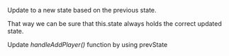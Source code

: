 Update to a new state based on the previous state. 

That way we can be sure that this.state always holds the correct updated state.

Update _handleAddPlayer()_ function by using prevState